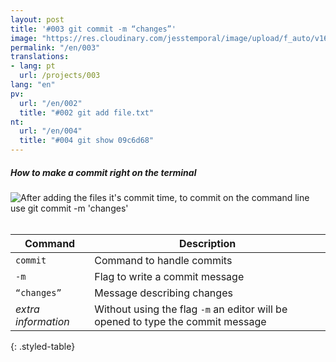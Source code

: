 ```yaml
---
layout: post
title: '#003 git commit -m “changes”'
image: "https://res.cloudinary.com/jesstemporal/image/upload/f_auto/v1642878593/gitfichas/en/003/thumbnail_c9fxue.jpg"
permalink: "/en/003"
translations:
- lang: pt
  url: /projects/003
lang: "en"
pv:
  url: "/en/002"
  title: "#002 git add file.txt"
nt:
  url: "/en/004"
  title: "#004 git show 09c6d68"
---
```

##### How to make a commit right on the terminal

<img alt="After adding the files it's commit time, to commit on the command line use git commit -m 'changes'" src="https://res.cloudinary.com/jesstemporal/image/upload/v1642878594/gitfichas/en/003/full_lali28.jpg"><br><br>

| Command | Description |
|---------|-------------|
| `commit` | Command to handle commits |
| `-m` | Flag to write a commit message |
| `“changes”` | Message describing changes |
| _extra information_ | Without using the flag `-m` an editor will be opened to type the commit message |
{: .styled-table}
